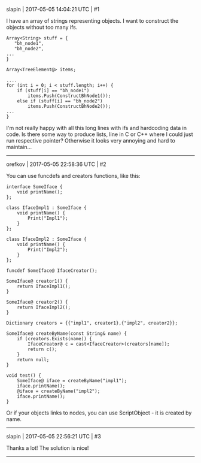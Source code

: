 slapin | 2017-05-05 14:04:21 UTC | #1

I have an array of strings representing objects.
I want to construct the objects without too many ifs.

    Array<String> stuff = {
       "bh_node1",
       "bh_node2",
    ...
    }

    Array<TreeElement@> items;

    ....
    for (int i = 0; i < stuff.length; i++) {
        if (stuff[i] == "bh_node1")
            items.Push(ConstructBhNode1());
        else if (stuff[i] == "bh_node2")
            items.Push(ConstructBhNode2());
    ...
    }

I'm not really happy with all this long lines with ifs and hardcoding data in code.
Is there some way to produce lists, line in C or C++ where I could just run respective pointer?
Otherwise it looks very annoying and hard to maintain...

-------------------------

orefkov | 2017-05-05 22:58:36 UTC | #2

You can use funcdefs and creators functions, like this:

    interface SomeIface {
    	void printName();
    };

    class IfaceImpl1 : SomeIface {
    	void printName() {
    		Print("Impl1");
    	}
    };

    class IfaceImpl2 : SomeIface {
    	void printName() {
    		Print("Impl2");
    	}
    };

    funcdef SomeIface@ IfaceCreator();

    SomeIface@ creator1() {
    	return IfaceImpl1();
    }

    SomeIface@ creator2() {
    	return IfaceImpl2();
    }

    Dictionary creators = {{"impl1", creator1},{"impl2", creator2}};

    SomeIface@ createByName(const String& name) {
    	if (creators.Exists(name)) {
    		IfaceCreator@ c = cast<IfaceCreator>(creators[name]);
    		return c();
    	}
    	return null;
    }

    void test() {
    	SomeIface@ iface = createByName("impl1");
    	iface.printName();
    	@iface = createByName("impl2");
    	iface.printName();
    }

Or if your objects links to nodes, you can use ScriptObject - it is created by name.

-------------------------

slapin | 2017-05-05 22:56:21 UTC | #3

Thanks a lot!
The solution is nice!

-------------------------

